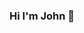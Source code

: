 ### Hi I'm John 👋

<!--
**jml-6/jml-6** is a ✨ _special_ ✨ repository because its `README.md` (this file) appears on your GitHub profile.

I am working to harmonize business storytelling and data analytics.

- 🔭 I’m currently working on graduating with a BS in Statistics from Brigham Young University in April 2023
- 🌱 I’m currently practicing SQL, Excel, Python, R, and Tableau
- ⚡ Fun fact: I'm a professional magician, I can do 6/7 of the basic jumps in ice skating, and I am going to read 100 books in 2022
